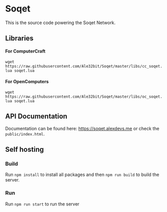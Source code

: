 # Soqet
This is the source code powering the Soqet Network.

## Libraries
#### For ComputerCraft
`wget https://raw.githubusercontent.com/Ale32bit/Soqet/master/libs/cc_soqet.lua soqet.lua`

#### For OpenComputers
`wget https://raw.githubusercontent.com/Ale32bit/Soqet/master/libs/oc_soqet.lua soqet.lua`

## API Documentation
Documentation can be found here: https://soqet.alexdevs.me or check the `public/index.html`.

## Self hosting
### Build
Run `npm install` to install all packages and then `npm run build` to build the server.

### Run
Run `npm run start` to run the server

